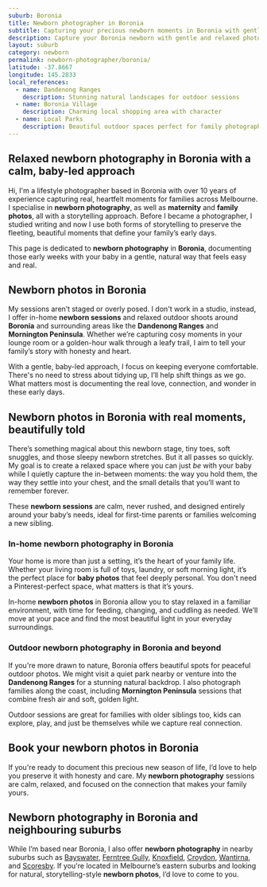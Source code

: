 ```yaml
---
suburb: Boronia
title: Newborn photographer in Boronia
subtitle: Capturing your precious newborn moments in Boronia with gentle photography
description: Capture your Boronia newborn with gentle and relaxed photography. Newborn sessions are available in your home for maximum comfort and convenience.
layout: suburb
category: newborn
permalink: newborn-photographer/boronia/
latitude: -37.8667
longitude: 145.2833
local_references:
  - name: Dandenong Ranges
    description: Stunning natural landscapes for outdoor sessions
  - name: Boronia Village
    description: Charming local shopping area with character
  - name: Local Parks
    description: Beautiful outdoor spaces perfect for family photography
---
```


## Relaxed newborn photography in Boronia with a calm, baby-led approach

Hi, I'm a lifestyle photographer based in Boronia with over 10 years of experience capturing real, heartfelt moments for families across Melbourne. I specialise in **newborn photography**, as well as **maternity** and **family photos**, all with a storytelling approach. Before I became a photographer, I studied writing and now I use both forms of storytelling to preserve the fleeting, beautiful moments that define your family’s early days.

This page is dedicated to **newborn photography** in **Boronia**, documenting those early weeks with your baby in a gentle, natural way that feels easy and real.

## Newborn photos in Boronia

My sessions aren’t staged or overly posed. I don't work in a studio, instead, I offer in-home **newborn sessions** and relaxed outdoor shoots around **Boronia** and surrounding areas like the **Dandenong Ranges** and **Mornington Peninsula**. Whether we’re capturing cosy moments in your lounge room or a golden-hour walk through a leafy trail, I aim to tell your family’s story with honesty and heart.

With a gentle, baby-led approach, I focus on keeping everyone comfortable. There's no need to stress about tidying up, I’ll help shift things as we go. What matters most is documenting the real love, connection, and wonder in these early days.

## Newborn photos in Boronia with real moments, beautifully told

There’s something magical about this newborn stage, tiny toes, soft snuggles, and those sleepy newborn stretches. But it all passes so quickly. My goal is to create a relaxed space where you can just _be_ with your baby while I quietly capture the in-between moments: the way you hold them, the way they settle into your chest, and the small details that you’ll want to remember forever.

These **newborn sessions** are calm, never rushed, and designed entirely around your baby’s needs, ideal for first-time parents or families welcoming a new sibling.

### In-home newborn photography in Boronia

Your home is more than just a setting, it’s the heart of your family life. Whether your living room is full of toys, laundry, or soft morning light, it’s the perfect place for **baby photos** that feel deeply personal. You don't need a Pinterest-perfect space, what matters is that it’s yours.

In-home **newborn photos** in Boronia allow you to stay relaxed in a familiar environment, with time for feeding, changing, and cuddling as needed. We’ll move at your pace and find the most beautiful light in your everyday surroundings.

### Outdoor newborn photography in Boronia and beyond

If you're more drawn to nature, Boronia offers beautiful spots for peaceful outdoor photos. We might visit a quiet park nearby or venture into the **Dandenong Ranges** for a stunning natural backdrop. I also photograph families along the coast, including **Mornington Peninsula** sessions that combine fresh air and soft, golden light.

Outdoor sessions are great for families with older siblings too, kids can explore, play, and just be themselves while we capture real connection.

## Book your newborn photos in Boronia

If you're ready to document this precious new season of life, I’d love to help you preserve it with honesty and care. My **newborn photography** sessions are calm, relaxed, and focused on the connection that makes your family yours.

## Newborn photography in Boronia and neighbouring suburbs

While I’m based near Boronia, I also offer **newborn photography** in nearby suburbs such as [Bayswater](newborn-photos/bayswater/), [Ferntree Gully](newborn-photos/ferntree-gully/), [Knoxfield](newborn-photos/knoxfield/), [Croydon](newborn-photos/croydon/), [Wantirna](newborn-photos/wantirna/), and [Scoresby](newborn-photos/scoresby/). If you're located in Melbourne’s eastern suburbs and looking for natural, storytelling-style **newborn photos**, I’d love to come to you.
